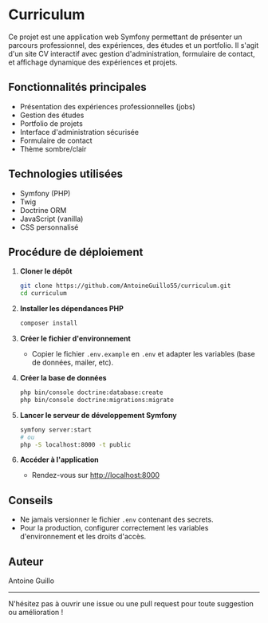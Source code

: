 # Curriculum

Ce projet est une application web Symfony permettant de présenter un parcours professionnel, des expériences, des études et un portfolio. Il s'agit d'un site CV interactif avec gestion d'administration, formulaire de contact, et affichage dynamique des expériences et projets.

## Fonctionnalités principales
- Présentation des expériences professionnelles (jobs)
- Gestion des études
- Portfolio de projets
- Interface d'administration sécurisée
- Formulaire de contact
- Thème sombre/clair

## Technologies utilisées
- Symfony (PHP)
- Twig
- Doctrine ORM
- JavaScript (vanilla)
- CSS personnalisé

## Procédure de déploiement

1. **Cloner le dépôt**
   ```bash
   git clone https://github.com/AntoineGuillo55/curriculum.git
   cd curriculum
   ```
2. **Installer les dépendances PHP**
   ```bash
   composer install
   ```
3. **Créer le fichier d'environnement**
   - Copier le fichier `.env.example` en `.env` et adapter les variables (base de données, mailer, etc).

4. **Créer la base de données**
   ```bash
   php bin/console doctrine:database:create
   php bin/console doctrine:migrations:migrate
   ```
5. **Lancer le serveur de développement Symfony**
   ```bash
   symfony server:start
   # ou
   php -S localhost:8000 -t public
   ```
6. **Accéder à l'application**
   - Rendez-vous sur [http://localhost:8000](http://localhost:8000)

## Conseils
- Ne jamais versionner le fichier `.env` contenant des secrets.
- Pour la production, configurer correctement les variables d'environnement et les droits d'accès.

## Auteur
Antoine Guillo

---
N'hésitez pas à ouvrir une issue ou une pull request pour toute suggestion ou amélioration !
